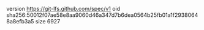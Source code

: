 version https://git-lfs.github.com/spec/v1
oid sha256:50012f07ae58e8aa9060d46a347d7b6dea0564b25fb01a1f29380648a8efb3a5
size 6927
